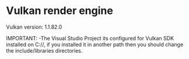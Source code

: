# Vulkan render engine
Vulkan version: 1.1.82.0

IMPORTANT:
-The Visual Studio Project its configured for Vulkan SDK installed on C://, if you installed it in another path then you should change the include/libraries directories.